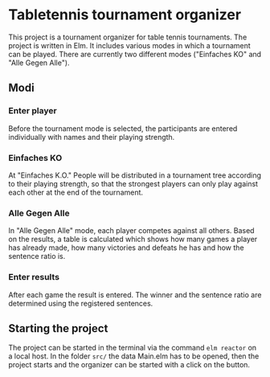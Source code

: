 # Tabletennis tournament organizer


This project is a tournament organizer for table tennis tournaments.
The project is written in Elm. It includes various modes in which a tournament can be played.
There are currently two different modes ("Einfaches KO" and "Alle Gegen Alle").

## Modi

### Enter player

Before the tournament mode is selected, the participants are entered individually with names and their playing strength.



### Einfaches KO

At "Einfaches K.O." People will be distributed in a tournament tree according to their playing strength, so that the strongest players can only play against each other at the end of the tournament.



### Alle Gegen Alle

In "Alle Gegen Alle" mode, each player competes against all others. Based on the results, a table is calculated which shows how many games a player has already made, how many victories and defeats he has and how the sentence ratio is.



### Enter results

After each game the result is entered. The winner and the sentence ratio are determined using the registered sentences.



## Starting the project
The project can be started in the terminal via the command `elm reactor` on a local host.
In the folder `src/` the data Main.elm has to be opened, then the project starts and the organizer can be started with a click on the button.




